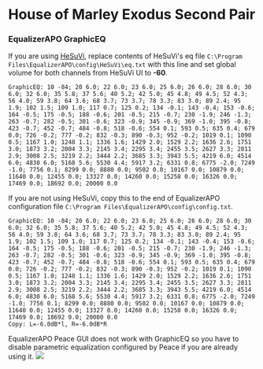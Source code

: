 # House of Marley Exodus Second Pair
### EqualizerAPO GraphicEQ
If you are using [HeSuVi](https://sourceforge.net/projects/hesuvi/), replace contents of HeSuVi's eq file `C:\Program Files\EqualizerAPO\config\HeSuVi\eq.txt` with this line and set global volume for both channels from HeSuVi UI to **-60**.
```
GraphicEQ: 10 -84; 20 6.0; 22 6.0; 23 6.0; 25 6.0; 26 6.0; 28 6.0; 30 6.0; 32 6.0; 35 5.8; 37 5.6; 40 5.2; 42 5.0; 45 4.8; 49 4.5; 52 4.3; 56 4.0; 59 3.8; 64 3.6; 68 3.7; 73 3.7; 78 3.3; 83 3.0; 89 2.4; 95 1.9; 102 1.5; 109 1.0; 117 0.7; 125 0.2; 134 -0.1; 143 -0.4; 153 -0.6; 164 -0.5; 175 -0.5; 188 -0.6; 201 -0.5; 215 -0.7; 230 -1.9; 246 -1.3; 263 -0.7; 282 -0.5; 301 -0.6; 323 -0.9; 345 -0.9; 369 -1.0; 395 -0.8; 423 -0.7; 452 -0.7; 484 -0.8; 518 -0.6; 554 0.1; 593 0.5; 635 0.4; 679 0.0; 726 -0.2; 777 -0.2; 832 -0.3; 890 -0.3; 952 -0.2; 1019 0.1; 1090 0.5; 1167 1.0; 1248 1.1; 1336 1.6; 1429 2.0; 1529 2.2; 1636 2.6; 1751 3.0; 1873 3.2; 2004 3.3; 2145 3.4; 2295 3.4; 2455 3.5; 2627 3.3; 2811 2.9; 3008 2.5; 3219 2.2; 3444 2.2; 3685 3.3; 3943 5.5; 4219 6.0; 4514 6.0; 4830 6.0; 5168 5.6; 5530 4.4; 5917 3.2; 6331 0.8; 6775 -2.0; 7249 -1.0; 7756 0.1; 8299 0.0; 8880 0.0; 9502 0.0; 10167 0.0; 10879 0.0; 11640 0.0; 12455 0.0; 13327 0.0; 14260 0.0; 15258 0.0; 16326 0.0; 17469 0.0; 18692 0.0; 20000 0.0
```
If you are not using HeSuVi, copy this to the end of EqualizerAPO configuration file `C:\Program Files\EqualizerAPO\config\config.txt`.
```
GraphicEQ: 10 -84; 20 6.0; 22 6.0; 23 6.0; 25 6.0; 26 6.0; 28 6.0; 30 6.0; 32 6.0; 35 5.8; 37 5.6; 40 5.2; 42 5.0; 45 4.8; 49 4.5; 52 4.3; 56 4.0; 59 3.8; 64 3.6; 68 3.7; 73 3.7; 78 3.3; 83 3.0; 89 2.4; 95 1.9; 102 1.5; 109 1.0; 117 0.7; 125 0.2; 134 -0.1; 143 -0.4; 153 -0.6; 164 -0.5; 175 -0.5; 188 -0.6; 201 -0.5; 215 -0.7; 230 -1.9; 246 -1.3; 263 -0.7; 282 -0.5; 301 -0.6; 323 -0.9; 345 -0.9; 369 -1.0; 395 -0.8; 423 -0.7; 452 -0.7; 484 -0.8; 518 -0.6; 554 0.1; 593 0.5; 635 0.4; 679 0.0; 726 -0.2; 777 -0.2; 832 -0.3; 890 -0.3; 952 -0.2; 1019 0.1; 1090 0.5; 1167 1.0; 1248 1.1; 1336 1.6; 1429 2.0; 1529 2.2; 1636 2.6; 1751 3.0; 1873 3.2; 2004 3.3; 2145 3.4; 2295 3.4; 2455 3.5; 2627 3.3; 2811 2.9; 3008 2.5; 3219 2.2; 3444 2.2; 3685 3.3; 3943 5.5; 4219 6.0; 4514 6.0; 4830 6.0; 5168 5.6; 5530 4.4; 5917 3.2; 6331 0.8; 6775 -2.0; 7249 -1.0; 7756 0.1; 8299 0.0; 8880 0.0; 9502 0.0; 10167 0.0; 10879 0.0; 11640 0.0; 12455 0.0; 13327 0.0; 14260 0.0; 15258 0.0; 16326 0.0; 17469 0.0; 18692 0.0; 20000 0.0
Copy: L=-6.0dB*l, R=-6.0dB*R
```
EqualizerAPO Peace GUI does not work with GraphicEQ so you have to disable parametric equalization configured by Peace if you are already using it.
![](https://raw.githubusercontent.com/jaakkopasanen/AutoEq/master/results/Innerfidelity%202017/innerfidelity/onear/House%20of%20Marley%20Exodus%20Second%20Pair/House%20of%20Marley%20Exodus%20Second%20Pair.png)
